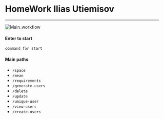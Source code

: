 # HomeWork Ilias Utiemisov

***
![Main_workflow](https://github.com/hillel-i-python-pro-i-2022-08-26/homework_Ilias/actions/workflows/main_workflow.yml/badge.svg)
#### Enter to start

`command for start`

#### Main paths

* `/space`
* `/mean`
* `/requirements`
* `/generate-users`
* `/delete`
* `/update`
* `/unique-user`
* `/view-users`
* `/create-users`